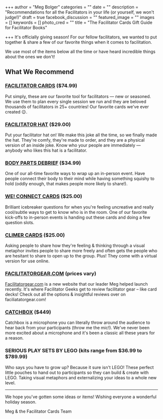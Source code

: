 +++
author = "Meg Bolger"
categories = ""
date = ""
description = "Recommendations for all the Facilitators in your life (or yourself, we won't judge!)"
draft = true
facebook_discussion = ""
featured_image = ""
images = []
keywords = []
photo_cred = ""
title = "The Facilitator Cards Gift Guide for Facilitator Books"

+++
It's officially giving season! For our fellow facilitators, we wanted to put together & share a few of our favorite things when it comes to facilitation.

We use most of the items below all the time or have heard incredible things about the ones we don't!

## What We Recommend

### [FACILITATOR CARDS](https://shop.facilitator.cards/products/facilitator-cards?utm_campaign=Shop%20Now&utm_medium=nav&utm_source=fc) ($74.99)

Put simply, these are our favorite tool for facilitators — new or seasoned. We use them to plan every single session we run and they are beloved thousands of facilitators in 25+ countries! Our favorite cards we've ever created 😉.

### [FACILITATOR HAT](https://shop.facilitator.cards/collections/merch/products/facilitator-hat) ($29.00)

Put your facilitator hat on! We make this joke all the time, so we finally made the hat. They're comfy, they're made to order, and they are a physical version of an inside joke. Know who your people are immediately — anybody who likes this hat is a facilitator.

### [BODY PARTS DEBRIEF](https://www.trainingwheelsgear.com/products/body-part-deluxe) ($34.99)

One of our all-time favorite ways to wrap up an in-person event. Have people connect their body to their mind while having something squishy to hold (oddly enough, that makes people more likely to share!).

### [WE! CONNECT CARDS](https://weand.me/product/we-connect-cards/) ($25.00)

Brilliant icebreaker questions for when you're feeling uncreative and really cool/subtle ways to get to know who is in the room. One of our favorite kick-offs to in-person events is handing out these cards and doing a few question slots.

### [CLIMER CARDS](https://climercards.com/buy-now/) ($25.00)

Asking people to share how they're feeling & thinking through a visual metaphor invites people to share more freely and often gets the people who are hesitant to share to open up to the group. Plus! They come with a virtual version for use online.

### [FACILITATORGEAR.COM]() (prices vary)

[Facilitatorgear.com](http://facilitatorgear.com/) is a new website that our leader Meg helped launch recently. It's where Facilitator Geeks get to review facilitator gear – like card decks! Check out all the options & insightful reviews over on faciliatatorgear.com!

### [CATCHBOX]() ($449)

Catchbox is a microphone you can literally throw around the audience to hear back from your participants (throw me the mic!). We've never been more excited about a microphone and it's been a classic all these years for a reason.

### SERIOUS PLAY SETS BY LEGO (kits range from $36.99 to $789.99)

Who says you have to grow up? Because it sure isn't LEGO! These perfect little pouches to hand out to participants so they can build & create with LEGO. Taking visual metaphors and externalizing your ideas to a whole new level.

***

We hope you've gotten some ideas or items! Wishing everyone a wonderful holiday season.

Meg & the Facilitator Cards Team